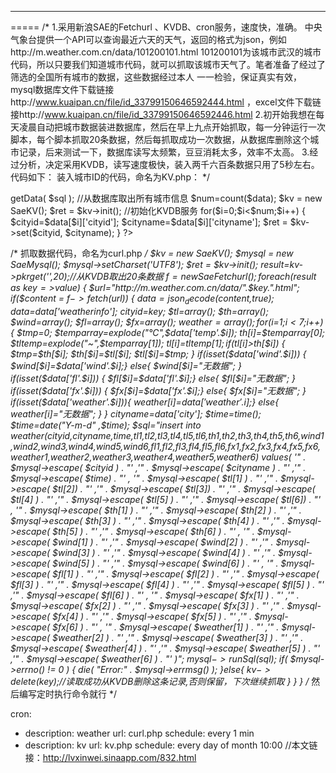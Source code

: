 -----
=====
/*
1.采用新浪SAE的Fetchurl 、KVDB、cron服务，速度快，准确。
中央气象台提供一个API可以查询最近六天的天气，返回的格式为json，例如http://m.weather.com.cn/data/101200101.html 101200101为该城市武汉的城市代码，所以只要我们知道城市代码，就可以抓取该城市天气了。笔者准备了经过了筛选的全国所有城市的数据，这些数据经过本人 一一检验，保证真实有效，mysql数据库文件下载链接http://www.kuaipan.cn/file/id_33799150646592444.html ，excel文件下载链接http://www.kuaipan.cn/file/id_33799150646592446.html
2.初开始我想在每天凌晨自动把城市数据装进数据库，然后在早上九点开始抓取，每一分钟运行一次脚本，每个脚本抓取20条数据，然后每抓取成功一次数据，从数据库删除这个城市记录，后来测试一下，数据库读写太频繁，豆豆消耗太多，效率不太高。
3.经过分析，决定采用KVDB，读写速度极快，装入两千六百条数据只用了5秒左右。
代码如下：
装入城市ID的代码，命名为KV.php：
*/
 
<?php
$mysql = new SaeMysql();
$sql = "SELECT * FROM `city` ";
$data = $mysql->getData( $sql ); //从数据库取出所有城市信息
$num=count($data);
$kv = new SaeKV();
$ret = $kv->init(); //初始化KVDB服务
for($i=0;$i<$num;$i++)
{
$cityid=$data[$i]['cityid'];
$cityname=$data[$i]['cityname'];
$ret = $kv->set($cityid, $cityname);
}
?>
/*
抓取数据代码，命名为curl.php
*/
$kv = new SaeKV();
$mysql = new SaeMysql();
$mysql->setCharset('UTF8');
$ret = $kv->init();
$result=$kv->pkrget('',20);//从KVDB取出20条数据
$f = new SaeFetchurl();
foreach($result as $key=>$value)
{
$url="http://m.weather.com.cn/data/".$key.".html";
if($content = $f->fetch($url))
{
$data=json_decode($content,true);
$data=$data['weatherinfo'];
$cityid=$key;
$tl=array();
$th=array();
$wind=array();
$fl=array();
$fx=array();
$weather=array();
for($i=1;$i<7;$i++)
{
$tmp=0;
$temparray=explode("℃",$data['temp'.$i]);
$th[$i]=$temparray[0];
$tltemp=explode("~",$temparray[1]);
$tl[$i]=$tltemp[1];
if($tl[$i]>$th[$i])
{
$tmp=$th[$i];
$th[$i]=$tl[$i];
$tl[$i]=$tmp;
}
if(isset($data['wind'.$i]))
{
$wind[$i]=$data['wind'.$i];}
else{
$wind[$i]="无数据";
}
if(isset($data['fl'.$i]))
{
$fl[$i]=$data['fl'.$i];}
else{
$fl[$i]="无数据";
}
if(isset($data['fx'.$i]))
{
$fx[$i]=$data['fx'.$i];}
else{
$fx[$i]="无数据";
}
if(isset($data['weather'.$i])){
$weather[$i]=$data['weather'.$i];}
else{
$weather[$i]="无数据";
}
}
$cityname=$data['city'];
$time=time();
$time=date("Y-m-d" ,$time);
$sql="insert into weather(cityid,cityname,time,tl1,tl2,tl3,tl4,tl5,tl6,th1,th2,th3,th4,th5,th6,wind1,wind2,wind3,wind4,wind5,wind6,fl1,fl2,fl3,fl4,fl5,fl6,fx1,fx2,fx3,fx4,fx5,fx6,weather1,weather2,weather3,weather4,weather5,weather6) values( '" . $mysql->escape( $cityid ) . "' ,'" . $mysql->escape( $cityname ) . "' ,'" . $mysql->escape( $time) . "' ,
'" . $mysql->escape( $tl[1] ) . "' ,'" . $mysql->escape( $tl[2]) . "' ,'" . $mysql->escape( $tl[3]) . "' ,'" . $mysql->escape( $tl[4] ) . "' ,'" . $mysql->escape( $tl[5] ) . "' ,'" . $mysql->escape( $tl[6]) . "' ,
'" . $mysql->escape( $th[1] ) . "' ,'" . $mysql->escape( $th[2] ) . "' ,'" . $mysql->escape( $th[3] ) . "' ,'" . $mysql->escape( $th[4] ) . "' ,'" . $mysql->escape( $th[5] ) . "' ,'" . $mysql->escape( $th[6] ) . "' ,
'" . $mysql->escape( $wind[1] ) . "' ,'" . $mysql->escape( $wind[2] ) . "' ,'" . $mysql->escape( $wind[3] ) . "' ,'" . $mysql->escape( $wind[4] ) . "' ,'" . $mysql->escape( $wind[5] ) . "' ,'" . $mysql->escape( $wind[6] ) . "' ,
'" . $mysql->escape( $fl[1] ) . "' ,'" . $mysql->escape( $fl[2] ) . "' ,'" . $mysql->escape( $fl[3] ) . "' ,'" . $mysql->escape( $fl[4] ) . "' ,'" . $mysql->escape( $fl[5] ) . "' ,'" . $mysql->escape( $fl[6] ) . "' ,
'" . $mysql->escape( $fx[1] ) . "' ,'" . $mysql->escape( $fx[2] ) . "' ,'" . $mysql->escape( $fx[3] ) . "' ,'" . $mysql->escape( $fx[4] ) . "' ,'" . $mysql->escape( $fx[5] ) . "' ,'" . $mysql->escape( $fx[6] ) . "' ,
'" . $mysql->escape( $weather[1] ) . "' ,'" . $mysql->escape( $weather[2] ) . "' ,'" . $mysql->escape( $weather[3] ) . "' ,'" . $mysql->escape( $weather[4] ) . "' ,'" . $mysql->escape( $weather[5] ) . "' ,'" . $mysql->escape( $weather[6] ) . "'
)";
$mysql->runSql($sql);
if( $mysql->errno() != 0 )
{
die( "Error:" . $mysql->errmsg() );
}else{
$kv->delete($key);//读取成功从KVDB删除这条记录,否则保留，下次继续抓取
}
}
}
/*
然后编写定时执行命令就行
*/
 
cron:
- description: weather
url: curl.php
schedule: every 1 min
- description: kv
url: kv.php
schedule: every day of month 10:00
//本文链接：http://lvxinwei.sinaapp.com/832.html
